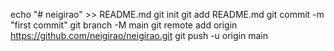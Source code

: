 echo "# neigirao" >> README.md
git init
git add README.md
git commit -m "first commit"
git branch -M main
git remote add origin https://github.com/neigirao/neigirao.git
git push -u origin main
